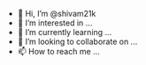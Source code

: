 - 👋 Hi, I’m @shivam21k
- 👀 I’m interested in ...
- 🌱 I’m currently learning ...
- 💞️ I’m looking to collaborate on ...
- 📫 How to reach me ...

<!---
shivam21k/shivam21k is a ✨ special ✨ repository because its `README.md` (this file) appears on your GitHub profile.
You can click the Preview link to take a look at your changes.
--->

